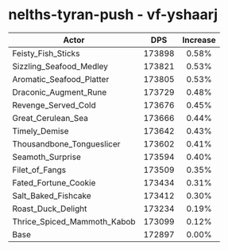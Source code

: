 # nelths-tyran-push - vf-yshaarj
| Actor | DPS | Increase |
|---|:---:|:---:|
|Feisty_Fish_Sticks|173898|0.58%|
|Sizzling_Seafood_Medley|173821|0.53%|
|Aromatic_Seafood_Platter|173805|0.53%|
|Draconic_Augment_Rune|173729|0.48%|
|Revenge_Served_Cold|173676|0.45%|
|Great_Cerulean_Sea|173666|0.44%|
|Timely_Demise|173642|0.43%|
|Thousandbone_Tongueslicer|173602|0.41%|
|Seamoth_Surprise|173594|0.40%|
|Filet_of_Fangs|173509|0.35%|
|Fated_Fortune_Cookie|173434|0.31%|
|Salt_Baked_Fishcake|173412|0.30%|
|Roast_Duck_Delight|173234|0.19%|
|Thrice_Spiced_Mammoth_Kabob|173099|0.12%|
|Base|172897|0.00%|

